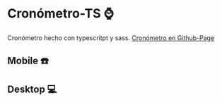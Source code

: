 # Cronómetro-TS :watch:
Cronómetro hecho con typescritpt y sass. [Cronómetro en Github-Page](https://jhonh-ksx.github.io/cronometro_ts/) 


## Mobile :phone:

## Desktop :computer:

